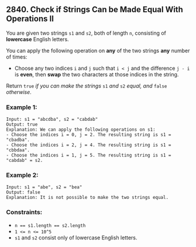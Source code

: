 ## 2840. Check if Strings Can be Made Equal With Operations II

You are given two strings ```s1``` and ```s2```, both of length ```n```, consisting of **lowercase** English letters.

You can apply the following operation on **any** of the two strings **any** number of times:

* Choose any two indices ```i``` and ```j``` such that ```i < j``` and the difference ```j - i``` is **even**, then **swap** the two characters at those indices in the string.

Return ```true``` *if you can make the strings* ```s1``` *and* ```s2``` *equal, and* ```false``` *otherwise*.

### Example 1:
```
Input: s1 = "abcdba", s2 = "cabdab"
Output: true
Explanation: We can apply the following operations on s1:
- Choose the indices i = 0, j = 2. The resulting string is s1 = "cbadba".
- Choose the indices i = 2, j = 4. The resulting string is s1 = "cbbdaa".
- Choose the indices i = 1, j = 5. The resulting string is s1 = "cabdab" = s2.
```
### Example 2:
```
Input: s1 = "abe", s2 = "bea"
Output: false
Explanation: It is not possible to make the two strings equal.
```

### Constraints:

* ```n == s1.length == s2.length```
* ```1 <= n <= 10^5```
* ```s1``` and ```s2``` consist only of lowercase English letters.